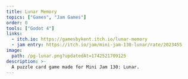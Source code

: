 ```yaml
---
title: Lunar Memory
topics: ["Games", "Jam Games"]
order: 0
tools: ["Godot 4"]
links:
  - itch.io: https://gamesbykent.itch.io/lunar-memory
  - jam entry: https://itch.io/jam/mini-jam-130-lunar/rate/2023455
image:
  path: /pg-lunar.png?updatedAt=1742521709125
description: >-
  A puzzle card game made for Mini Jam 130: Lunar.
---
```

